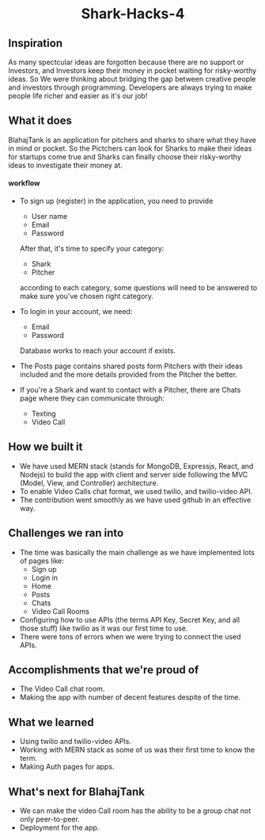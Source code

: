 <h1 align="center"> Shark-Hacks-4

## Inspiration
As many spectcular ideas are forgotten because there are no support or Investors, and Investors keep their money in pocket waiting for risky-worthy ideas. So We were thinking about bridging the gap between creative people and investors through programming. Developers are always trying to make people life richer and easier as it's our job!

## What it does
BlahajTank is an application for pitchers and sharks to share what they have in mind or pocket. So the Pictchers can look for Sharks to make their ideas for startups come true and Sharks can finally choose their risky-worthy ideas to investigate their money at. 

#### workflow
  - To sign up (register) in the application, you need to provide
      - User name
      - Email
      - Password
    
    After that, it's time to specify your category:
      - Shark
      - Pitcher
      
    according to each category, some questions will need to be answered to make sure you've chosen right category.
  - To login in your account, we need:
      - Email
      - Password
      
      Database works to reach your account if exists.
  - The Posts page contains shared posts form Pitchers with their ideas included and the more details provided from the Pitcher the better.
  - If you're a Shark and want to contact with a Pitcher, there are Chats page where they can communicate through:
      - Texting
      - Video Call

## How we built it
- We have used MERN stack (stands for MongoDB, Expressjs, React, and Nodejs) to build the app with client and server side following the MVC (Model, View, and Controller) architecture.
- To enable Video Calls chat format, we used twilio, and twilio-video API.
- The contribution went smoothly as we have used github in an effective way. 

## Challenges we ran into
- The time was basically the main challenge as we have implemented lots of pages like:
    - Sign up
    - Login in
    - Home 
    - Posts
    - Chats
    - Video Call Rooms
- Configuring how to use APIs (the terms API Key, Secret Key, and all those stuff) like twilio as it was our first time to use.
- There were tons of errors when we were trying to connect the used APIs.

## Accomplishments that we're proud of
- The Video Call chat room.
- Making the app with number of decent features despite of the time.

## What we learned
- Using twilio and twilio-video APIs.
- Working with MERN stack as some of us was their first time to know the term.
- Making Auth pages for apps. 

## What's next for BlahajTank
- We can make the video Call room has the ability to be a group chat not only peer-to-peer.
- Deployment for the app.

